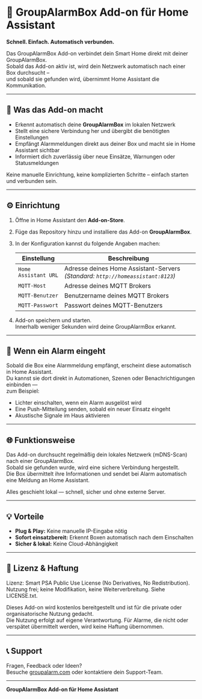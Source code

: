 # 🧭 GroupAlarmBox Add-on für Home Assistant

**Schnell. Einfach. Automatisch verbunden.**

Das GroupAlarmBox Add-on verbindet dein Smart Home direkt mit deiner GroupAlarmBox.  
Sobald das Add-on aktiv ist, wird dein Netzwerk automatisch nach einer Box durchsucht –  
und sobald sie gefunden wird, übernimmt Home Assistant die Kommunikation.

---

## 🚀 Was das Add-on macht

- Erkennt automatisch deine **GroupAlarmBox** im lokalen Netzwerk  
- Stellt eine sichere Verbindung her und übergibt die benötigten Einstellungen  
- Empfängt Alarmmeldungen direkt aus deiner Box und macht sie in Home Assistant sichtbar  
- Informiert dich zuverlässig über neue Einsätze, Warnungen oder Statusmeldungen  

Keine manuelle Einrichtung, keine komplizierten Schritte – einfach starten und verbunden sein.

---

## ⚙️ Einrichtung

1. Öffne in Home Assistant den **Add-on-Store**.  
2. Füge das Repository hinzu und installiere das Add-on **GroupAlarmBox**.  
3. In der Konfiguration kannst du folgende Angaben machen:

   | Einstellung | Beschreibung |
   |--------------|--------------|
   | `Home Assistant URL` | Adresse deines Home Assistant-Servers *(Standard: `http://homeassistant:8123`)* |
   | `MQTT-Host` | Adresse deines MQTT Brokers |
   | `MQTT-Benutzer` | Benutzername deines MQTT Brokers |
   | `MQTT-Passwort` | Passwort deines MQTT-Benutzers |

4. Add-on speichern und starten.  
   Innerhalb weniger Sekunden wird deine GroupAlarmBox erkannt.  

---

## 🔔 Wenn ein Alarm eingeht

Sobald die Box eine Alarmmeldung empfängt, erscheint diese automatisch in Home Assistant.  
Du kannst sie dort direkt in Automationen, Szenen oder Benachrichtigungen einbinden —  
zum Beispiel:

- Lichter einschalten, wenn ein Alarm ausgelöst wird  
- Eine Push-Mitteilung senden, sobald ein neuer Einsatz eingeht  
- Akustische Signale im Haus aktivieren  

---

## 🌐 Funktionsweise

Das Add-on durchsucht regelmäßig dein lokales Netzwerk (mDNS-Scan) nach einer GroupAlarmBox.  
Sobald sie gefunden wurde, wird eine sichere Verbindung hergestellt.  
Die Box übermittelt ihre Informationen und sendet bei Alarm automatisch eine Meldung an Home Assistant.  

Alles geschieht lokal — schnell, sicher und ohne externe Server.

---

## 💡 Vorteile

- **Plug & Play:** Keine manuelle IP-Eingabe nötig  
- **Sofort einsatzbereit:** Erkennt Boxen automatisch nach dem Einschalten  
- **Sicher & lokal:** Keine Cloud-Abhängigkeit  

---

## 🧾 Lizenz & Haftung
Lizenz: Smart PSA Public Use License (No Derivatives, No Redistribution).
Nutzung frei; keine Modifikation, keine Weiterverbreitung.
Siehe LICENSE.txt.

Dieses Add-on wird kostenlos bereitgestellt und ist für die private oder organisatorische Nutzung gedacht.  
Die Nutzung erfolgt auf eigene Verantwortung. Für Alarme, die nicht oder verspätet übermittelt werden, wird keine Haftung übernommen.

---

## 📞 Support

Fragen, Feedback oder Ideen?  
Besuche [groupalarm.com](https://www.groupalarm.com) oder kontaktiere dein Support-Team.

---

**GroupAlarmBox Add-on für Home Assistant**  
